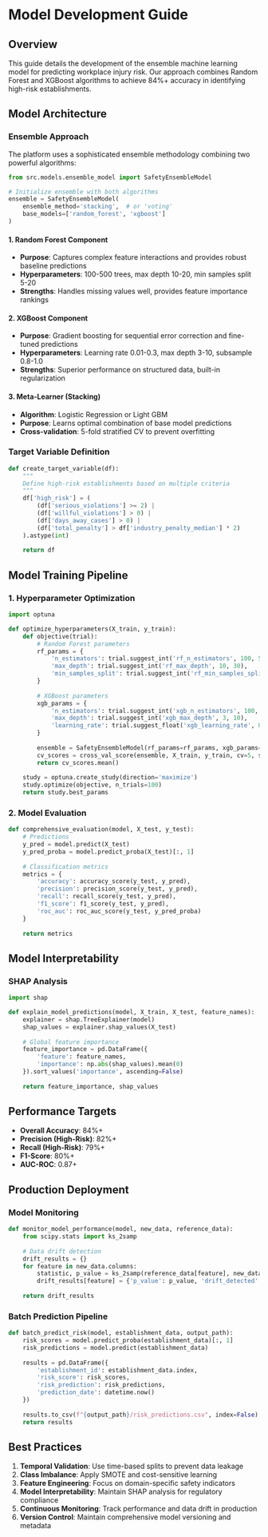 # Model Development Guide

## Overview

This guide details the development of the ensemble machine learning model for predicting workplace injury risk. Our approach combines Random Forest and XGBoost algorithms to achieve 84%+ accuracy in identifying high-risk establishments.

## Model Architecture

### Ensemble Approach

The platform uses a sophisticated ensemble methodology combining two powerful algorithms:

```python
from src.models.ensemble_model import SafetyEnsembleModel

# Initialize ensemble with both algorithms
ensemble = SafetyEnsembleModel(
    ensemble_method='stacking',  # or 'voting'
    base_models=['random_forest', 'xgboost']
)
```

#### 1. Random Forest Component
- **Purpose**: Captures complex feature interactions and provides robust baseline predictions
- **Hyperparameters**: 100-500 trees, max depth 10-20, min samples split 5-20
- **Strengths**: Handles missing values well, provides feature importance rankings

#### 2. XGBoost Component  
- **Purpose**: Gradient boosting for sequential error correction and fine-tuned predictions
- **Hyperparameters**: Learning rate 0.01-0.3, max depth 3-10, subsample 0.8-1.0
- **Strengths**: Superior performance on structured data, built-in regularization

#### 3. Meta-Learner (Stacking)
- **Algorithm**: Logistic Regression or Light GBM
- **Purpose**: Learns optimal combination of base model predictions
- **Cross-validation**: 5-fold stratified CV to prevent overfitting

### Target Variable Definition

```python
def create_target_variable(df):
    """
    Define high-risk establishments based on multiple criteria
    """
    df['high_risk'] = (
        (df['serious_violations'] >= 2) |
        (df['willful_violations'] > 0) | 
        (df['days_away_cases'] > 0) |
        (df['total_penalty'] > df['industry_penalty_median'] * 2)
    ).astype(int)
    
    return df
```

## Model Training Pipeline

### 1. Hyperparameter Optimization

```python
import optuna

def optimize_hyperparameters(X_train, y_train):
    def objective(trial):
        # Random Forest parameters
        rf_params = {
            'n_estimators': trial.suggest_int('rf_n_estimators', 100, 500),
            'max_depth': trial.suggest_int('rf_max_depth', 10, 30),
            'min_samples_split': trial.suggest_int('rf_min_samples_split', 5, 20)
        }
        
        # XGBoost parameters  
        xgb_params = {
            'n_estimators': trial.suggest_int('xgb_n_estimators', 100, 500),
            'max_depth': trial.suggest_int('xgb_max_depth', 3, 10),
            'learning_rate': trial.suggest_float('xgb_learning_rate', 0.01, 0.3)
        }
        
        ensemble = SafetyEnsembleModel(rf_params=rf_params, xgb_params=xgb_params)
        cv_scores = cross_val_score(ensemble, X_train, y_train, cv=5, scoring='f1')
        return cv_scores.mean()
    
    study = optuna.create_study(direction='maximize')
    study.optimize(objective, n_trials=100)
    return study.best_params
```

### 2. Model Evaluation

```python
def comprehensive_evaluation(model, X_test, y_test):
    # Predictions
    y_pred = model.predict(X_test)
    y_pred_proba = model.predict_proba(X_test)[:, 1]
    
    # Classification metrics
    metrics = {
        'accuracy': accuracy_score(y_test, y_pred),
        'precision': precision_score(y_test, y_pred),
        'recall': recall_score(y_test, y_pred),
        'f1_score': f1_score(y_test, y_pred),
        'roc_auc': roc_auc_score(y_test, y_pred_proba)
    }
    
    return metrics
```

## Model Interpretability

### SHAP Analysis

```python
import shap

def explain_model_predictions(model, X_train, X_test, feature_names):
    explainer = shap.TreeExplainer(model)
    shap_values = explainer.shap_values(X_test)
    
    # Global feature importance
    feature_importance = pd.DataFrame({
        'feature': feature_names,
        'importance': np.abs(shap_values).mean(0)
    }).sort_values('importance', ascending=False)
    
    return feature_importance, shap_values
```

## Performance Targets

- **Overall Accuracy**: 84%+
- **Precision (High-Risk)**: 82%+
- **Recall (High-Risk)**: 79%+
- **F1-Score**: 80%+
- **AUC-ROC**: 0.87+

## Production Deployment

### Model Monitoring

```python
def monitor_model_performance(model, new_data, reference_data):
    from scipy.stats import ks_2samp
    
    # Data drift detection
    drift_results = {}
    for feature in new_data.columns:
        statistic, p_value = ks_2samp(reference_data[feature], new_data[feature])
        drift_results[feature] = {'p_value': p_value, 'drift_detected': p_value < 0.05}
    
    return drift_results
```

### Batch Prediction Pipeline

```python
def batch_predict_risk(model, establishment_data, output_path):
    risk_scores = model.predict_proba(establishment_data)[:, 1]
    risk_predictions = model.predict(establishment_data)
    
    results = pd.DataFrame({
        'establishment_id': establishment_data.index,
        'risk_score': risk_scores,
        'risk_prediction': risk_predictions,
        'prediction_date': datetime.now()
    })
    
    results.to_csv(f"{output_path}/risk_predictions.csv", index=False)
    return results
```

## Best Practices

1. **Temporal Validation**: Use time-based splits to prevent data leakage
2. **Class Imbalance**: Apply SMOTE and cost-sensitive learning
3. **Feature Engineering**: Focus on domain-specific safety indicators
4. **Model Interpretability**: Maintain SHAP analysis for regulatory compliance
5. **Continuous Monitoring**: Track performance and data drift in production
6. **Version Control**: Maintain comprehensive model versioning and metadata 